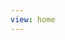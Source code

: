 ```yaml
---
view: home
---
```


<script>
if (typeof document !== 'undefined') {
  setTimeout(() => {
    const el = document.querySelector('img.cover')
    if (el) {
      el.src = 'https://i.loli.net/2018/12/31/5c29f733b8de2.png'
    }
  })
}
</script>
